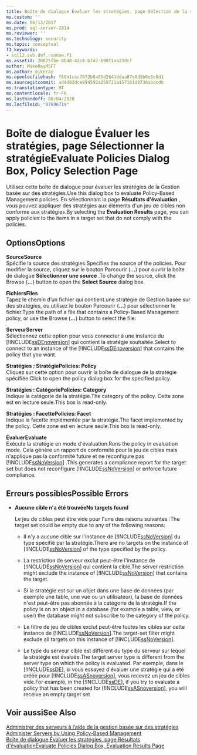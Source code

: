 ```yaml
---
title: Boîte de dialogue Évaluer les stratégies, page Sélection de la stratégie | Microsoft Docs
ms.custom: ''
ms.date: 06/13/2017
ms.prod: sql-server-2014
ms.reviewer: ''
ms.technology: security
ms.topic: conceptual
f1_keywords:
- sql12.swb.dmf.runnow.f1
ms.assetid: 20075fbe-0b48-42c8-b747-690f1aa23dcf
author: MikeRayMSFT
ms.author: mikeray
ms.openlocfilehash: f68a1ccc7873b6a05d2641ddaa87e8d5b0e5c6d1
ms.sourcegitcommit: ad4d92dce894592a259721a1571b1d8736abacdb
ms.translationtype: MT
ms.contentlocale: fr-FR
ms.lasthandoff: 08/04/2020
ms.locfileid: "87696719"
---
```

# <a name="evaluate-policies-dialog-box-policy-selection-page"></a><span data-ttu-id="ef2b7-102">Boîte de dialogue Évaluer les stratégies, page Sélectionner la stratégie</span><span class="sxs-lookup"><span data-stu-id="ef2b7-102">Evaluate Policies Dialog Box, Policy Selection Page</span></span>
  <span data-ttu-id="ef2b7-103">Utilisez cette boîte de dialogue pour évaluer les stratégies de la Gestion basée sur des stratégies.</span><span class="sxs-lookup"><span data-stu-id="ef2b7-103">Use this dialog box to evaluate Policy-Based Management policies.</span></span> <span data-ttu-id="ef2b7-104">En sélectionnant la page **Résultats d'évaluation** , vous pouvez appliquer des stratégies aux éléments d'un jeu de cibles non conforme aux stratégies.</span><span class="sxs-lookup"><span data-stu-id="ef2b7-104">By selecting the **Evaluation Results** page, you can apply policies to the items in a target set that do not comply with the policies.</span></span>  
  
## <a name="options"></a><span data-ttu-id="ef2b7-105">Options</span><span class="sxs-lookup"><span data-stu-id="ef2b7-105">Options</span></span>  
 <span data-ttu-id="ef2b7-106">**Source**</span><span class="sxs-lookup"><span data-stu-id="ef2b7-106">**Source**</span></span>  
 <span data-ttu-id="ef2b7-107">Spécifie la source des stratégies.</span><span class="sxs-lookup"><span data-stu-id="ef2b7-107">Specifies the source of the policies.</span></span> <span data-ttu-id="ef2b7-108">Pour modifier la source, cliquez sur le bouton Parcourir (**...**) pour ouvrir la boîte de dialogue **Sélectionner une source** .</span><span class="sxs-lookup"><span data-stu-id="ef2b7-108">To change the source, click the Browse (**...**) button to open the **Select Source** dialog box.</span></span>  
  
 <span data-ttu-id="ef2b7-109">**Fichiers**</span><span class="sxs-lookup"><span data-stu-id="ef2b7-109">**Files**</span></span>  
 <span data-ttu-id="ef2b7-110">Tapez le chemin d’un fichier qui contient une stratégie de Gestion basée sur des stratégies, ou utilisez le bouton Parcourir (**...**) pour sélectionner le fichier.</span><span class="sxs-lookup"><span data-stu-id="ef2b7-110">Type the path of a file that contains a Policy-Based Management policy, or use the Browse (**...**) button to select the file.</span></span>  
  
 <span data-ttu-id="ef2b7-111">**Serveur**</span><span class="sxs-lookup"><span data-stu-id="ef2b7-111">**Server**</span></span>  
 <span data-ttu-id="ef2b7-112">Sélectionnez cette option pour vous connecter à une instance du [!INCLUDE[ssDEnoversion](../../includes/ssdenoversion-md.md)] qui contient la stratégie souhaitée.</span><span class="sxs-lookup"><span data-stu-id="ef2b7-112">Select to connect to an instance of the [!INCLUDE[ssDEnoversion](../../includes/ssdenoversion-md.md)] that contains the policy that you want.</span></span>  
  
 <span data-ttu-id="ef2b7-113">**Stratégies : Stratégie**</span><span class="sxs-lookup"><span data-stu-id="ef2b7-113">**Policies: Policy**</span></span>  
 <span data-ttu-id="ef2b7-114">Cliquez sur cette option pour ouvrir la boîte de dialogue de la stratégie spécifiée.</span><span class="sxs-lookup"><span data-stu-id="ef2b7-114">Click to open the policy dialog box for the specified policy.</span></span>  
  
 <span data-ttu-id="ef2b7-115">**Stratégies : Catégorie**</span><span class="sxs-lookup"><span data-stu-id="ef2b7-115">**Policies: Category**</span></span>  
 <span data-ttu-id="ef2b7-116">Indique la catégorie de la stratégie.</span><span class="sxs-lookup"><span data-stu-id="ef2b7-116">The category of the policy.</span></span> <span data-ttu-id="ef2b7-117">Cette zone est en lecture seule.</span><span class="sxs-lookup"><span data-stu-id="ef2b7-117">This box is read-only.</span></span>  
  
 <span data-ttu-id="ef2b7-118">**Stratégies : Facette**</span><span class="sxs-lookup"><span data-stu-id="ef2b7-118">**Policies: Facet**</span></span>  
 <span data-ttu-id="ef2b7-119">Indique la facette implémentée par la stratégie.</span><span class="sxs-lookup"><span data-stu-id="ef2b7-119">The facet implemented by the policy.</span></span> <span data-ttu-id="ef2b7-120">Cette zone est en lecture seule.</span><span class="sxs-lookup"><span data-stu-id="ef2b7-120">This box is read-only.</span></span>  
  
 <span data-ttu-id="ef2b7-121">**Évaluer**</span><span class="sxs-lookup"><span data-stu-id="ef2b7-121">**Evaluate**</span></span>  
 <span data-ttu-id="ef2b7-122">Exécute la stratégie en mode d'évaluation.</span><span class="sxs-lookup"><span data-stu-id="ef2b7-122">Runs the policy in evaluation mode.</span></span> <span data-ttu-id="ef2b7-123">Cela génère un rapport de conformité pour le jeu de cibles mais n'applique pas la conformité future et ne reconfigure pas [!INCLUDE[ssNoVersion](../../includes/ssnoversion-md.md)] .</span><span class="sxs-lookup"><span data-stu-id="ef2b7-123">This generates a compliance report for the target set but does not reconfigure [!INCLUDE[ssNoVersion](../../includes/ssnoversion-md.md)] or enforce future compliance.</span></span>  
  
## <a name="possible-errors"></a><span data-ttu-id="ef2b7-124">Erreurs possibles</span><span class="sxs-lookup"><span data-stu-id="ef2b7-124">Possible Errors</span></span>  
  
-   <span data-ttu-id="ef2b7-125">**Aucune cible n'a été trouvée**</span><span class="sxs-lookup"><span data-stu-id="ef2b7-125">**No targets found**</span></span>  
  
     <span data-ttu-id="ef2b7-126">Le jeu de cibles peut être vide pour l'une des raisons suivantes :</span><span class="sxs-lookup"><span data-stu-id="ef2b7-126">The target set could be empty due to any of the following reasons:</span></span>  
  
    -   <span data-ttu-id="ef2b7-127">Il n'y a aucune cible sur l'instance de [!INCLUDE[ssNoVersion](../../includes/ssnoversion-md.md)] du type spécifié par la stratégie.</span><span class="sxs-lookup"><span data-stu-id="ef2b7-127">There are no targets on the instance of [!INCLUDE[ssNoVersion](../../includes/ssnoversion-md.md)] of the type specified by the policy.</span></span>  
  
    -   <span data-ttu-id="ef2b7-128">La restriction de serveur exclut peut-être l'instance de [!INCLUDE[ssNoVersion](../../includes/ssnoversion-md.md)] qui contient la cible.</span><span class="sxs-lookup"><span data-stu-id="ef2b7-128">The server restriction might exclude the instance of [!INCLUDE[ssNoVersion](../../includes/ssnoversion-md.md)] that contains the target.</span></span>  
  
    -   <span data-ttu-id="ef2b7-129">Si la stratégie est sur un objet dans une base de données (par exemple une table, une vue ou un utilisateur), la base de données n'est peut-être pas abonnée à la catégorie de la stratégie.</span><span class="sxs-lookup"><span data-stu-id="ef2b7-129">If the policy is on an object in a database (for example a table, view, or user) the database might not subscribe to the category of the policy.</span></span>  
  
    -   <span data-ttu-id="ef2b7-130">Le filtre de jeu de cibles exclut peut-être toutes les cibles sur cette instance de [!INCLUDE[ssNoVersion](../../includes/ssnoversion-md.md)].</span><span class="sxs-lookup"><span data-stu-id="ef2b7-130">The target-set filter might exclude all targets on this instance of [!INCLUDE[ssNoVersion](../../includes/ssnoversion-md.md)].</span></span>  
  
    -   <span data-ttu-id="ef2b7-131">Le type du serveur cible est différent du type du serveur sur lequel la stratégie est évaluée.</span><span class="sxs-lookup"><span data-stu-id="ef2b7-131">The target server type is different from the server type on which the policy is evaluated.</span></span> <span data-ttu-id="ef2b7-132">Par exemple, dans le [!INCLUDE[ssDE](../../includes/ssde-md.md)], si vous essayez d'évaluer une stratégie qui a été créée pour [!INCLUDE[ssASnoversion](../../includes/ssasnoversion-md.md)], vous recevez un jeu de cibles vide.</span><span class="sxs-lookup"><span data-stu-id="ef2b7-132">For example, in the [!INCLUDE[ssDE](../../includes/ssde-md.md)], if you try to evaluate a policy that has been created for [!INCLUDE[ssASnoversion](../../includes/ssasnoversion-md.md)], you will receive an empty target set</span></span>  
  
## <a name="see-also"></a><span data-ttu-id="ef2b7-133">Voir aussi</span><span class="sxs-lookup"><span data-stu-id="ef2b7-133">See Also</span></span>  
 <span data-ttu-id="ef2b7-134">[Administrer des serveurs à l’aide de la gestion basée sur des stratégies](administer-servers-by-using-policy-based-management.md) </span><span class="sxs-lookup"><span data-stu-id="ef2b7-134">[Administer Servers by Using Policy-Based Management](administer-servers-by-using-policy-based-management.md) </span></span>  
 [<span data-ttu-id="ef2b7-135">Boîte de dialogue Évaluer les stratégies, page Résultats d'évaluation</span><span class="sxs-lookup"><span data-stu-id="ef2b7-135">Evaluate Policies Dialog Box, Evaluation Results Page</span></span>](evaluate-policies-dialog-box-evaluation-results-page.md)  
  
  
